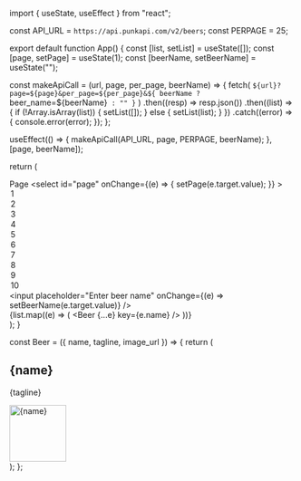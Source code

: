 import { useState, useEffect } from "react";

const API_URL = `https://api.punkapi.com/v2/beers`;
const PERPAGE = 25;

export default function App() {
  const [list, setList] = useState([]);
  const [page, setPage] = useState(1);
  const [beerName, setBeerName] = useState("");

  const makeApiCall = (url, page, per_page, beerName) => {
    fetch(
      `${url}?page=${page}&per_page=${per_page}&${
        beerName ? `beer_name=${beerName}` : ""
      }`
    )
      .then((resp) => resp.json())
      .then((list) => {
        if (!Array.isArray(list)) {
          setList([]);
        } else {
          setList(list);
        }
      })
      .catch((error) => {
        console.error(error);
      });
  };

  useEffect(() => {
    makeApiCall(API_URL, page, PERPAGE, beerName);
  }, [page, beerName]);

  return (
    <div className="App">
      <div>
        <label htmlFor="page">Page</label>
        <select
          id="page"
          onChange={(e) => {
            setPage(e.target.value);
          }}
        >
          <option>1</option>
          <option>2</option>
          <option>3</option>
          <option>4</option>
          <option>5</option>
          <option>6</option>
          <option>7</option>
          <option>8</option>
          <option>9</option>
          <option>10</option>
        </select>
        <input
          placeholder="Enter beer name"
          onChange={(e) => setBeerName(e.target.value)}
        />
      </div>
      {list.map((e) => (
        <Beer {...e} key={e.name} />
      ))}
    </div>
  );
}

const Beer = ({ name, tagline, image_url }) => {
  return (
    <div>
      <h2>{name}</h2>
      <p>{tagline}</p>
      <img src={image_url} alt={name} width="100px" />
    </div>
  );
};